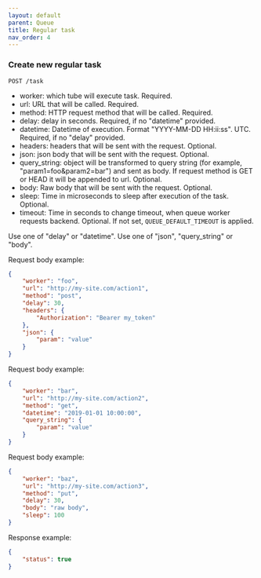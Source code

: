 ```yaml
---
layout: default
parent: Queue
title: Regular task
nav_order: 4
---
```


### Create new regular task

`POST /task`

- worker: which tube will execute task. Required.
- url: URL that will be called. Required.
- method: HTTP request method that will be called. Required.
- delay: delay in seconds. Required, if no "datetime" provided.
- datetime: Datetime of execution. Format "YYYY-MM-DD HH:ii:ss". UTC. Required, if no "delay" provided.
- headers: headers that will be sent with the request. Optional.
- json: json body that will be sent with the request. Optional.
- query_string: object will be transformed to query string (for example, "param1=foo&param2=bar") and sent as body. If request method is GET or HEAD it will be appended to url. Optional.
- body: Raw body that will be sent with the request. Optional.
- sleep: Time in microseconds to sleep after execution of the task. Optional.
- timeout: Time in seconds to change timeout, when queue worker requests backend. Optional. If not set, `QUEUE_DEFAULT_TIMEOUT` is applied.

Use one of "delay" or "datetime". Use one of "json", "query_string" or "body".

Request body example:

```json
{
    "worker": "foo",
    "url": "http://my-site.com/action1",
    "method": "post",
    "delay": 30,
    "headers": {
        "Authorization": "Bearer my_token"
    },
    "json": {
        "param": "value"
    }
}
```

Request body example:

```json
{
    "worker": "bar",
    "url": "http://my-site.com/action2",
    "method": "get",
    "datetime": "2019-01-01 10:00:00",
    "query_string": {
        "param": "value"
    }
}
```

Request body example:

```json
{
    "worker": "baz",
    "url": "http://my-site.com/action3",
    "method": "put",
    "delay": 30,
    "body": "raw body",
    "sleep": 100
}
```

Response example:

```json
{
    "status": true
}
```
